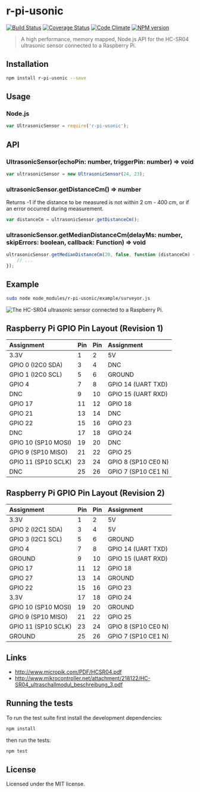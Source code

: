 # r-pi-usonic
[![Build Status](https://travis-ci.org/clebert/r-pi-usonic.png?branch=master)](https://travis-ci.org/clebert/r-pi-usonic)
[![Coverage Status](https://coveralls.io/repos/clebert/r-pi-usonic/badge.png)](https://coveralls.io/r/clebert/r-pi-usonic)
[![Code Climate](https://codeclimate.com/github/clebert/r-pi-usonic.png)](https://codeclimate.com/github/clebert/r-pi-usonic)
[![NPM version](https://badge.fury.io/js/r-pi-usonic.png)](https://badge.fury.io/js/r-pi-usonic)

> A high performance, memory mapped, Node.js API for the HC-SR04 ultrasonic sensor connected to a Raspberry Pi.

## Installation

```sh
npm install r-pi-usonic --save
```

## Usage

### Node.js

```javascript
var UltrasonicSensor = require('r-pi-usonic');
```

## API

### UltrasonicSensor(echoPin: number, triggerPin: number) => void

```javascript
var ultrasonicSensor = new UltrasonicSensor(24, 23);
```

### ultrasonicSensor.getDistanceCm() => number

Returns -1 if the distance to be measured is not within 2 cm - 400 cm, or if an error occurred during measurement.

```javascript
var distanceCm = ultrasonicSensor.getDistanceCm();
```

### ultrasonicSensor.getMedianDistanceCm(delayMs: number, skipErrors: boolean, callback: Function) => void

```javascript
ultrasonicSensor.getMedianDistanceCm(20, false, function (distanceCm) {
    // ...
});
```

## Example

```sh
sudo node node_modules/r-pi-usonic/example/surveyor.js
```

![The HC-SR04 ultrasonic sensor connected to a Raspberry Pi.](https://raw.githubusercontent.com/clebert/r-pi-usonic/master/img/hcsr04.png)

## Raspberry Pi GPIO Pin Layout (Revision 1)

| Assignment          | Pin | Pin | Assignment          |
| :------------------ | :-- | :-- | :------------------ |
| 3.3V                | 1   | 2   | 5V                  |
| GPIO 0 (I2C0 SDA)   | 3   | 4   | DNC                 |
| GPIO 1 (I2C0 SCL)   | 5   | 6   | GROUND              |
| GPIO 4              | 7   | 8   | GPIO 14 (UART TXD)  |
| DNC                 | 9   | 10  | GPIO 15 (UART RXD)  |
| GPIO 17             | 11  | 12  | GPIO 18             |
| GPIO 21             | 13  | 14  | DNC                 |
| GPIO 22             | 15  | 16  | GPIO 23             |
| DNC                 | 17  | 18  | GPIO 24             |
| GPIO 10 (SP10 MOSI) | 19  | 20  | DNC                 |
| GPIO 9  (SP10 MISO) | 21  | 22  | GPIO 25             |
| GPIO 11 (SP10 SCLK) | 23  | 24  | GPIO 8 (SP10 CE0 N) |
| DNC                 | 25  | 26  | GPIO 7 (SP10 CE1 N) |

## Raspberry Pi GPIO Pin Layout (Revision 2)

| Assignment          | Pin | Pin | Assignment          |
| :------------------ | :-- | :-- | :------------------ |
| 3.3V                | 1   | 2   | 5V                  |
| GPIO 2 (I2C1 SDA)   | 3   | 4   | 5V                  |
| GPIO 3 (I2C1 SCL)   | 5   | 6   | GROUND              |
| GPIO 4              | 7   | 8   | GPIO 14 (UART TXD)  |
| GROUND              | 9   | 10  | GPIO 15 (UART RXD)  |
| GPIO 17             | 11  | 12  | GPIO 18             |
| GPIO 27             | 13  | 14  | GROUND              |
| GPIO 22             | 15  | 16  | GPIO 23             |
| 3.3V                | 17  | 18  | GPIO 24             |
| GPIO 10 (SP10 MOSI) | 19  | 20  | GROUND              |
| GPIO 9  (SP10 MISO) | 21  | 22  | GPIO 25             |
| GPIO 11 (SP10 SCLK) | 23  | 24  | GPIO 8 (SP10 CE0 N) |
| GROUND              | 25  | 26  | GPIO 7 (SP10 CE1 N) |

## Links

- http://www.micropik.com/PDF/HCSR04.pdf
- http://www.mikrocontroller.net/attachment/218122/HC-SR04_ultraschallmodul_beschreibung_3.pdf

## Running the tests

To run the test suite first install the development dependencies:

```sh
npm install
```

then run the tests:

```sh
npm test
```

## License

Licensed under the MIT license.
